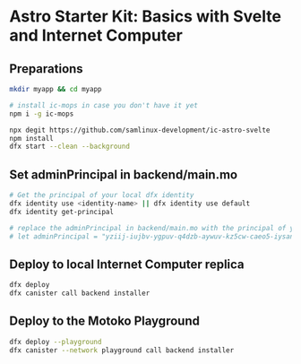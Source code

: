 # Astro Starter Kit: Basics with Svelte and Internet Computer

## Preparations
```sh
mkdir myapp && cd myapp

# install ic-mops in case you don't have it yet
npm i -g ic-mops

npx degit https://github.com/samlinux-development/ic-astro-svelte
npm install
dfx start --clean --background
```


## Set adminPrincipal in backend/main.mo

```sh
# Get the principal of your local dfx identity
dfx identity use <identity-name> || dfx identity use default
dfx identity get-principal

# replace the adminPrincipal in backend/main.mo with the principal of your local dfx identity
# let adminPrincipal = "yziij-iujbv-ygpuv-q4dzb-aywuv-kz5cw-caeo5-iysan-shdls-nqy5g-aae";
```

## Deploy to local Internet Computer replica

```sh
dfx deploy 
dfx canister call backend installer
```

## Deploy to the Motoko Playground

```sh 
dfx deploy --playground
dfx canister --network playground call backend installer
```



